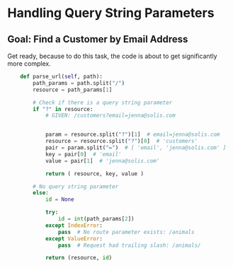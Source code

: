 # Handling Query String Parameters

## Goal: Find a Customer by Email Address

Get ready, because to do this task, the code is about to get significantly more complex.

```py
    def parse_url(self, path):
        path_params = path.split("/")
        resource = path_params[1]

        # Check if there is a query string parameter
        if "?" in resource:
            # GIVEN: /customers?email=jenna@solis.com


            param = resource.split("?")[1]  # email=jenna@solis.com
            resource = resource.split("?")[0]  # 'customers'
            pair = param.split("=")  # [ 'email', 'jenna@solis.com' ]
            key = pair[0]  # 'email'
            value = pair[1]  # 'jenna@solis.com'

            return ( resource, key, value )

        # No query string parameter
        else:
            id = None

            try:
                id = int(path_params[2])
            except IndexError:
                pass  # No route parameter exists: /animals
            except ValueError:
                pass  # Request had trailing slash: /animals/

            return (resource, id)
```

